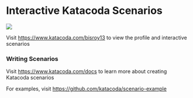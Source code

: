 # Interactive Katacoda Scenarios

[![](http://shields.katacoda.com/katacoda/bisroy13/count.svg)](https://www.katacoda.com/bisroy13 "Get your profile on Katacoda.com")

Visit https://www.katacoda.com/bisroy13 to view the profile and interactive scenarios

### Writing Scenarios
Visit https://www.katacoda.com/docs to learn more about creating Katacoda scenarios

For examples, visit https://github.com/katacoda/scenario-example
